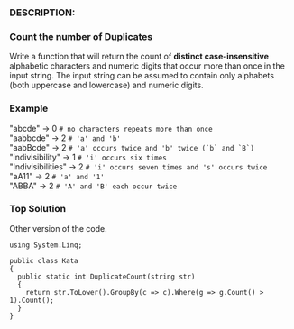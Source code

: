 
### DESCRIPTION:

### Count the number of Duplicates

Write a function that will return the count of  **distinct case-insensitive**  alphabetic characters and numeric digits that occur more than once in the input string. The input string can be assumed to contain only alphabets (both uppercase and lowercase) and numeric digits.

### Example

"abcde" -> 0  `# no characters repeats more than once`  
"aabbcde" -> 2  `# 'a' and 'b'`  
"aabBcde" -> 2  ``# 'a' occurs twice and 'b' twice (`b` and `B`)``  
"indivisibility" -> 1  `# 'i' occurs six times`  
"Indivisibilities" -> 2  `# 'i' occurs seven times and 's' occurs twice`  
"aA11" -> 2  `# 'a' and '1'`  
"ABBA" -> 2  `# 'A' and 'B' each occur twice`

### Top Solution
Other version of the code.

```
using System.Linq;

public class Kata
{
  public static int DuplicateCount(string str)
  {
    return str.ToLower().GroupBy(c => c).Where(g => g.Count() > 1).Count();
  }
}
```
